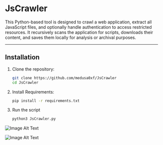 # JsCrawler

This Python-based tool is designed to crawl a web application, extract all JavaScript files, and optionally handle authentication to access restricted resources. It recursively scans the application for scripts, downloads their content, and saves them locally for analysis or archival purposes.

---

## Installation

1. Clone the repository:
   ```bash
   git clone https://github.com/medusa0xf/JsCrawler
   cd JsCrawler
2. Install Requirements:
   ```bash
   pip install -r requirements.txt
3. Run the script
   ```bash
   python3 JsCrawler.py
![Image Alt Text](https://github.com/medusa0xf/JsCrawler/blob/master/Screenshot%202024-11-26%20210516.png)





![Image Alt Text](https://github.com/medusa0xf/JsCrawler/blob/master/Screenshot%202024-11-26%20210537.png)
